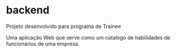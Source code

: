 # backend

Projeto desenvolvido para programa de Trainee

Uma aplicação Web que serve como um catalogo de habilidades de funcionários de uma empresa.

